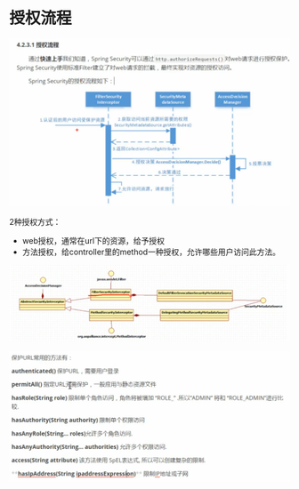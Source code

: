 # 授权流程

![](../.gitbook/assets/image%20%28286%29.png)

2种授权方式：

* web授权，通常在url下的资源，给予授权
* 方法授权，给controller里的method一种授权，允许哪些用户访问此方法。

![](../.gitbook/assets/image%20%28279%29.png)

![](../.gitbook/assets/image%20%28299%29.png)

